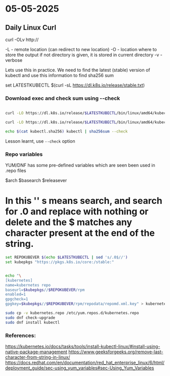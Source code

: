 # 05-05-2025

## Daily Linux Curl

curl -OLv http://

-L - remote location (can redirect to new location)
-O - location where to store the output if not directory is given, it is stored in current directory
-v - verbose

Lets use this in practice. We need to find the latest (stable) version of kubectl and use this information to find sha256 sum

set LATESTKUBECTL $(curl -sL https://dl.k8s.io/release/stable.txt)



### Download exec and check sum using --check

```bash

curl -LO https://dl.k8s.io/release/$LATESTKUBECTL/bin/linux/amd64/kubectl.sha256

curl -LO https://dl.k8s.io/release/$LATESTKUBECTL/bin/linux/amd64/kubectl

echo $(cat kubectl.sha256) kubectl | sha256sum --check

```

Lesson learnt, use `--check` option

### Repo variables

YUM/DNF has some pre-defined variables which are seen been used in .repo files

$arch
$basearch
$releasever


# In this '' s means search, and search for .0 and replace with nothing or delete and the $ matches any character present at the end of the string.

```bash
set REPOKUBEVER $(echo $LATESTKUBECTL | sed 's/.0$//')
set kubepkgs "https://pkgs.k8s.io/core:/stable:"


echo "\
[kubernetes]
name=kubernetes repo
baseurl=$kubepkgs//$REPOKUBEVER/rpm
enabled=1
gpgcheck=1
gpgkey=$kubepkgs//$REPOKUBEVER/rpm/repodata/repomd.xml.key" > kubernetes.repo

sudo cp -v kubernetes.repo /etc/yum.repos.d/kubernetes.repo
sudo dnf check-upgrade
sudo dnf install kubectl
```

### References:

https://kubernetes.io/docs/tasks/tools/install-kubectl-linux/#install-using-native-package-management
https://www.geeksforgeeks.org/remove-last-character-from-string-in-linux/
https://docs.redhat.com/en/documentation/red_hat_enterprise_linux/6/html/deployment_guide/sec-using_yum_variables#sec-Using_Yum_Variables